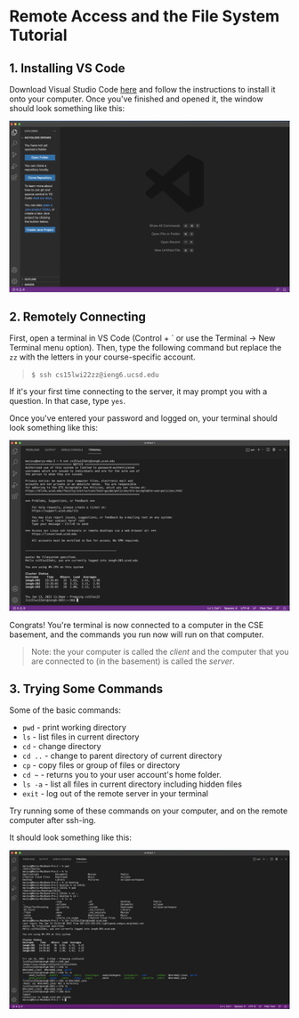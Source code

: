 # Remote Access and the File System Tutorial

## 1. Installing VS Code
Download Visual Studio Code [here](https://code.visualstudio.com/) and follow the instructions to install it onto your computer. Once you've finished and opened it, the window should look something like this:

![image](VS-Code-opened.png)

## 2. Remotely Connecting
First, open a terminal in VS Code (Control + \` or use the Terminal → New Terminal menu option). Then, type the following command but replace the `zz` with the letters in your course-specific account.

> `$ ssh cs15lwi22zz@ieng6.ucsd.edu`

If it's your first time connecting to the server, it may prompt you with a question. In that case, type `yes`.

Once you've entered your password and logged on, your terminal should look something like this: 

![image](remotely-connecting.png)

Congrats! You're terminal is now connected to a computer in the CSE basement, and the commands you run now will run on that computer. 

> Note: the your computer is called the *client* and the computer that you are connected to (in the basement) is called the *server*.

## 3. Trying Some Commands
Some of the basic commands:

* `pwd` - print working directory
* `ls` - list files in current directory
* `cd` - change directory 
* `cd ..` - change to parent directory of current directory
* `cp` - copy files or group of files or directory
* `cd ~` - returns you to your user account's home folder.
* `ls -a` - list all files in current directory including hidden files
* `exit` - log out of the remote server in your terminal

Try running some of these commands on your computer, and on the remote computer after ssh-ing.

It should look something like this:

![image](trying-some-commands.png)




